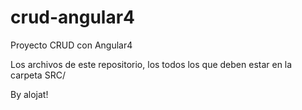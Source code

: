 # crud-angular4
Proyecto CRUD con Angular4

Los archivos de este repositorio, los todos los que deben estar en la carpeta SRC/

By alojat!
